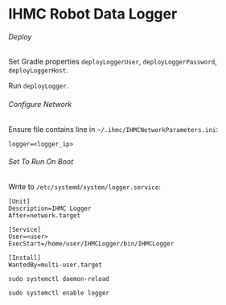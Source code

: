 IHMC Robot Data Logger
======================

###### Deploy

Set Gradle properties `deployLoggerUser`, `deployLoggerPassword`, `deployLoggerHost`.

Run `deployLogger`.

###### Configure Network

Ensure file contains line in `~/.ihmc/IHMCNetworkParameters.ini`:
```
logger=<logger_ip>
```

###### Set To Run On Boot

Write to `/etc/systemd/system/logger.service`:
```
[Unit]
Description=IHMC Logger
After=network.target

[Service]
User=<user>
ExecStart=/home/user/IHMCLogger/bin/IHMCLogger

[Install]
WantedBy=multi-user.target
```

`sudo systemctl daemon-reload`

`sudo systemctl enable logger`
